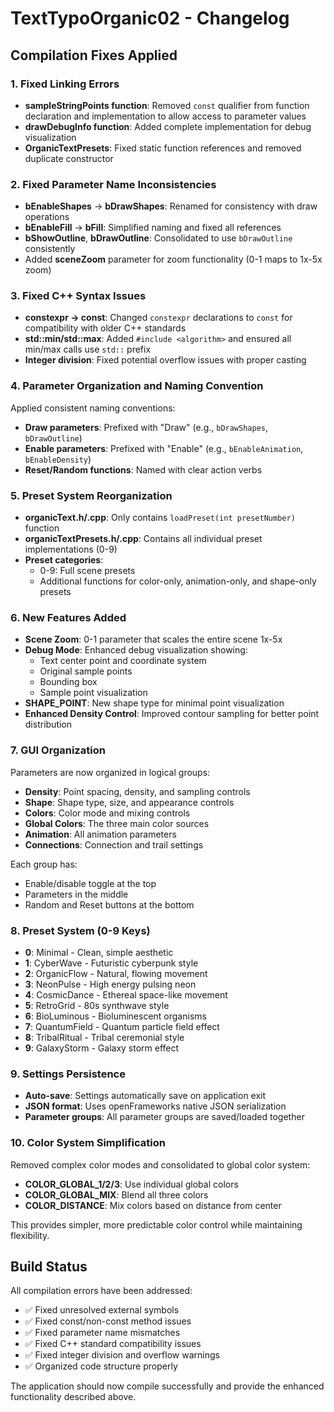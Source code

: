 # TextTypoOrganic02 - Changelog

## Compilation Fixes Applied

### 1. Fixed Linking Errors
- **sampleStringPoints function**: Removed `const` qualifier from function declaration and implementation to allow access to parameter values
- **drawDebugInfo function**: Added complete implementation for debug visualization
- **OrganicTextPresets**: Fixed static function references and removed duplicate constructor

### 2. Fixed Parameter Name Inconsistencies
- **bEnableShapes** → **bDrawShapes**: Renamed for consistency with draw operations
- **bEnableFill** → **bFill**: Simplified naming and fixed all references
- **bShowOutline**, **bDrawOutline**: Consolidated to use `bDrawOutline` consistently
- Added **sceneZoom** parameter for zoom functionality (0-1 maps to 1x-5x zoom)

### 3. Fixed C++ Syntax Issues
- **constexpr → const**: Changed `constexpr` declarations to `const` for compatibility with older C++ standards
- **std::min/std::max**: Added `#include <algorithm>` and ensured all min/max calls use `std::` prefix
- **Integer division**: Fixed potential overflow issues with proper casting

### 4. Parameter Organization and Naming Convention
Applied consistent naming conventions:
- **Draw parameters**: Prefixed with "Draw" (e.g., `bDrawShapes`, `bDrawOutline`)
- **Enable parameters**: Prefixed with "Enable" (e.g., `bEnableAnimation`, `bEnableDensity`)
- **Reset/Random functions**: Named with clear action verbs

### 5. Preset System Reorganization
- **organicText.h/.cpp**: Only contains `loadPreset(int presetNumber)` function
- **organicTextPresets.h/.cpp**: Contains all individual preset implementations (0-9)
- **Preset categories**: 
  - 0-9: Full scene presets
  - Additional functions for color-only, animation-only, and shape-only presets

### 6. New Features Added
- **Scene Zoom**: 0-1 parameter that scales the entire scene 1x-5x
- **Debug Mode**: Enhanced debug visualization showing:
  - Text center point and coordinate system
  - Original sample points
  - Bounding box
  - Sample point visualization
- **SHAPE_POINT**: New shape type for minimal point visualization
- **Enhanced Density Control**: Improved contour sampling for better point distribution

### 7. GUI Organization
Parameters are now organized in logical groups:
- **Density**: Point spacing, density, and sampling controls
- **Shape**: Shape type, size, and appearance controls  
- **Colors**: Color mode and mixing controls
- **Global Colors**: The three main color sources
- **Animation**: All animation parameters
- **Connections**: Connection and trail settings

Each group has:
- Enable/disable toggle at the top
- Parameters in the middle
- Random and Reset buttons at the bottom

### 8. Preset System (0-9 Keys)
- **0**: Minimal - Clean, simple aesthetic
- **1**: CyberWave - Futuristic cyberpunk style
- **2**: OrganicFlow - Natural, flowing movement
- **3**: NeonPulse - High energy pulsing neon
- **4**: CosmicDance - Ethereal space-like movement
- **5**: RetroGrid - 80s synthwave style
- **6**: BioLuminous - Bioluminescent organisms
- **7**: QuantumField - Quantum particle field effect
- **8**: TribalRitual - Tribal ceremonial style
- **9**: GalaxyStorm - Galaxy storm effect

### 9. Settings Persistence
- **Auto-save**: Settings automatically save on application exit
- **JSON format**: Uses openFrameworks native JSON serialization
- **Parameter groups**: All parameter groups are saved/loaded together

### 10. Color System Simplification
Removed complex color modes and consolidated to global color system:
- **COLOR_GLOBAL_1/2/3**: Use individual global colors
- **COLOR_GLOBAL_MIX**: Blend all three colors
- **COLOR_DISTANCE**: Mix colors based on distance from center

This provides simpler, more predictable color control while maintaining flexibility.

## Build Status
All compilation errors have been addressed:
- ✅ Fixed unresolved external symbols
- ✅ Fixed const/non-const method issues  
- ✅ Fixed parameter name mismatches
- ✅ Fixed C++ standard compatibility issues
- ✅ Fixed integer division and overflow warnings
- ✅ Organized code structure properly

The application should now compile successfully and provide the enhanced functionality described above.
